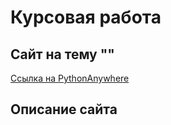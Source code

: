 # Курсовая работа 

## Сайт на тему ""

[Ссылка на PythonAnywhere](https://andytyping.pythonanywhere.com)

## Описание сайта
